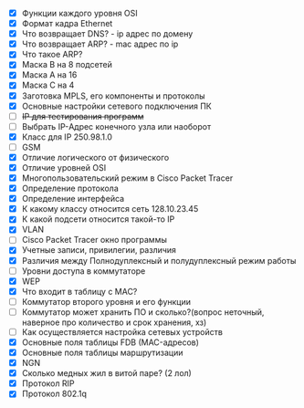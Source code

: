  - [x] Функции каждого уровня OSI
 - [x] Формат кадра Ethernet
 - [x] Что возвращает DNS? - ip адрес по домену
 - [x] Что возвращает ARP? - mac адрес по ip
 - [x] Что такое ARP?
 - [x] Маска B на 8 подсетей
 - [x] Маска А на 16
 - [x] Маска С на 4
 - [x] Заготовка MPLS, его компоненты и протоколы
 - [x] Основные настройки сетевого подключения ПК
 - [ ] ~~IP для тестирования программ~~
 - [ ] Выбрать IP-Адрес конечного узла или наоборот
 - [x] Класс для IP 250.98.1.0
 - [ ] GSM
 - [x] Отличие логического от физического
 - [x] Отличие уровней OSI
 - [x] Многопользовательский режим в Cisco Packet Tracer
 - [x] Определение протокола
 - [x] Определение интерфейса
 - [x] К какому классу относится сеть 128.10.23.45
 - [x] К какой подсети относится такой-то IP
 - [x] VLAN
 - [ ] Cisco Packet Tracer окно программы
 - [x] Учетные записи, привилегии, различия
 - [x] Различия между Полнодуплексный и полудуплексный режим работы
 - [ ] Уровни доступа в коммутаторе
 - [x] WEP
 - [x] Что входит в таблицу с MAC?
 - [ ] Коммутатор второго уровня и его функции
 - [ ] Коммутатор может хранить ПО и сколько?(вопрос неточный, наверное про количество и срок хранения, хз)
 - [ ] Как осуществляется настройка сетевых устройств
 - [x] Основные поля таблицы FDB (MAC-адресов)
 - [x] Основные поля таблицы маршрутизации
 - [x] NGN
 - [x] Сколько медных жил в витой паре? (2 лол)
 - [x] Протокол RIP
 - [x] Протокол 802.1q
